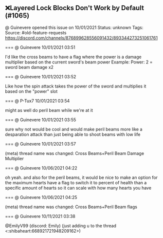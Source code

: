 ## ❌Layered Lock Blocks Don't Work by Default (#1065)
@ Guinevere opened this issue on 10/01/2021
Status: unknown
Tags: 
Source: #old-feature-requests https://discord.com/channels/876899628556091432/893344273251061761


=== @ Guinevere 10/01/2021 03:51

I'd like the cross beams to have a flag where the power is a damage multiplier based on the current sword's beam power
Example:
Power: 2 = sword beam damage x2

=== @ Guinevere 10/01/2021 03:52

Like how the spin attack takes the power of the sword and multiplies it based on the "power" slot

=== @ P-Tux7 10/01/2021 03:54

might as well do peril beam while we're at it

=== @ Guinevere 10/01/2021 03:55

sure why not
would be cool
and would make peril beams more like a desparation attack than just being able to shoot beams with low life

=== @ Guinevere 10/01/2021 03:57

(meta) thread name was changed: Cross Beams+Peril Beam Damage Multiplier

=== @ Guinevere 10/06/2021 04:22

oh yeah. and also for the peril beams, it would be nice to make an option for the maximum hearts have a flag to switch it to percent of health than a specific amount of hearts so it can scale with how many hearts you have

=== @ Guinevere 10/06/2021 04:25

(meta) thread name was changed: Cross Beams+Peril Beam flags

=== @ Guinevere 10/11/2021 03:38

@EmilyV99 (discord: Emily) (just adding u to the thread <:shibaheart:668921721948209162>)
